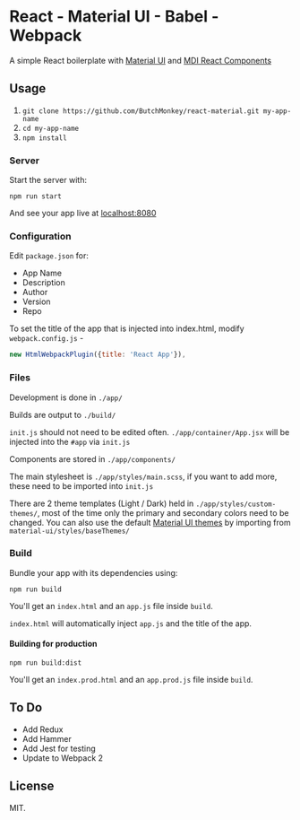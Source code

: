 # React - Material UI - Babel - Webpack

A simple React boilerplate with [Material UI](http://www.material-ui.com/) and [MDI React Components](materialdesignicons.com)

## Usage
1. `git clone https://github.com/ButchMonkey/react-material.git my-app-name`
2. `cd my-app-name`
3. `npm install`

### Server
Start the server with:

```
npm run start
```

And see your app live at [localhost:8080](http://localhost:8080)

### Configuration
Edit `package.json` for:

* App Name
* Description
* Author
* Version
* Repo

To set the title of the app that is injected into index.html, modify `webpack.config.js` - 

```javascript
new HtmlWebpackPlugin({title: 'React App'}),
```




### Files
Development is done in `./app/`

Builds are output to `./build/`

`init.js` should not need to be edited often. `./app/container/App.jsx` will be injected into the `#app` via `init.js`

Components are stored in `./app/components/`

The main stylesheet is `./app/styles/main.scss`, if you want to add more, these need to be imported into `init.js`

There are 2 theme templates (Light / Dark) held in `./app/styles/custom-themes/`, most of the time only the primary and secondary colors need to be changed. You can also use the default [Material UI themes](http://www.material-ui.com/#/customization/themes) by importing from `material-ui/styles/baseThemes/`



### Build
Bundle your app with its dependencies using:

```
npm run build
```

You'll get an `index.html` and an `app.js` file inside `build`.

`index.html` will automatically inject `app.js` and the title of the app.

#### Building for production

```
npm run build:dist
```
You'll get an `index.prod.html` and an `app.prod.js` file inside `build`.

## To Do
* Add Redux
* Add Hammer
* Add Jest for testing
* Update to Webpack 2

## License
MIT.
